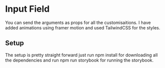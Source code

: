 # Input Field

You can send the arguments as props for all the customisaitions. I have added animations using framer motion and used TailwindCSS for the styles.

## Setup

The setup is pretty straight forward just run npm install for downloading all the dependencies and run npm run storybook for running the storybook.
